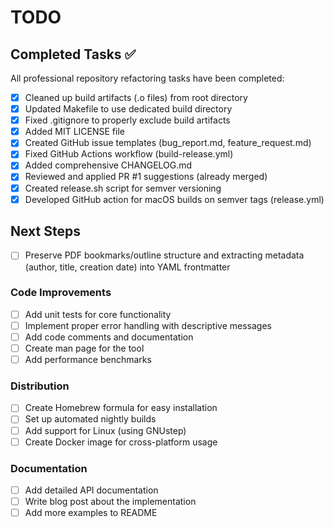 # TODO

## Completed Tasks ✅

All professional repository refactoring tasks have been completed:

- [x] Cleaned up build artifacts (.o files) from root directory
- [x] Updated Makefile to use dedicated build directory
- [x] Fixed .gitignore to properly exclude build artifacts
- [x] Added MIT LICENSE file
- [x] Created GitHub issue templates (bug_report.md, feature_request.md)
- [x] Fixed GitHub Actions workflow (build-release.yml)
- [x] Added comprehensive CHANGELOG.md
- [x] Reviewed and applied PR #1 suggestions (already merged)
- [x] Created release.sh script for semver versioning
- [x] Developed GitHub action for macOS builds on semver tags (release.yml)

## Next Steps

- [ ] Preserve PDF bookmarks/outline structure and extracting metadata (author, title, creation date) into YAML frontmatter

### Code Improvements

- [ ] Add unit tests for core functionality
- [ ] Implement proper error handling with descriptive messages
- [ ] Add code comments and documentation
- [ ] Create man page for the tool
- [ ] Add performance benchmarks

### Distribution

- [ ] Create Homebrew formula for easy installation
- [ ] Set up automated nightly builds
- [ ] Add support for Linux (using GNUstep)
- [ ] Create Docker image for cross-platform usage

### Documentation

- [ ] Add detailed API documentation
- [ ] Write blog post about the implementation
- [ ] Add more examples to README
